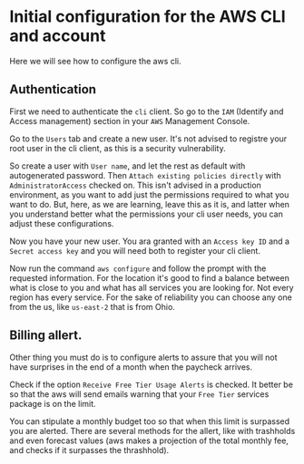 # Initial configuration for the AWS CLI and account
Here we will see how to configure the aws cli.

## Authentication
First we need to authenticate the `cli` client. So go to the `IAM` (Identify and Access management) section in your `AWS` Management Console.

Go to the `Users` tab and create a new user. It's not advised to registre your root user in the cli client, as this is a security vulnerability.

So create a user with `User name`, and let the rest as default with autogenerated password. Then `Attach existing policies directly` with `AdministratorAccess` checked on.
This isn't advised in a production environment, as you want to add just the permissions required to what you want to do.
But, here, as we are learning, leave this as it is, and latter when you understand better what the permissions your cli user needs, you can adjust these configurations.

Now you have your new user. You ara granted with an `Access key ID` and a `Secret access key` and you will need both to register your cli client.

Now run the command `aws configure` and follow the prompt with the requested information.
For the location it's good to find a balance between what is close to you and what has all services you are looking for. Not every region has every service. For the sake of reliability you can choose any one from the us, like `us-east-2` that is from Ohio.

## Billing allert.
Other thing you must do is to configure alerts to assure that you will not have surprises in the end of a month when the paycheck arrives.

Check if the option `Receive Free Tier Usage Alerts` is checked. It better be so that the aws will send emails warning that your `Free Tier` services package is on the limit.

You can stipulate a monthly budget too so that when this limit is surpassed you are alerted. There are several methods for the allert, like with trashholds and even forecast values (aws makes a projection of the total monthly fee, and checks if it surpasses the thrashhold).


